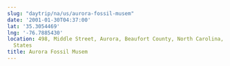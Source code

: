 ```yaml
---
slug: "daytrip/na/us/aurora-fossil-musem"
date: '2001-01-30T04:37:00'
lat: '35.3054469'
lng: '-76.7885430'
location: 498, Middle Street, Aurora, Beaufort County, North Carolina, 27806, United
  States
title: Aurora Fossil Musem
---
```



